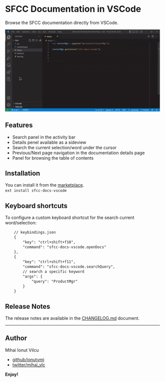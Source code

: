 # SFCC Documentation in VSCode

Browse the SFCC documentation directly from VSCode.

![demo](/screenshots/demo.gif)

## Features

-   Search panel in the activity bar
-   Details penel available as a sideview
-   Search the current selection/word under the cursor
-   Previous/Next page navigation in the documentation details page
-   Panel for browsing the table of contents

## Installation

You can install it from the [marketplace](https://marketplace.visualstudio.com/items?itemName=ionutvmi.sfcc-docs-vscode).  
`ext install sfcc-docs-vscode`

## Keyboard shortcuts

To configure a custom keyboard shortcut for the search current word/selection:

```
    // keybindings.json
    {
        "key": "ctrl+shift+f10",
        "command": "sfcc-docs-vscode.openDocs"
    },
    {
        "key": "ctrl+shift+f11",
        "command": "sfcc-docs-vscode.searchQuery",
        // search a specific keyword
        "args": {
            "query": "ProductMgr"
        }
    }
```

## Release Notes

The release notes are available in the [CHANGELOG.md](./CHANGELOG.md) document.

---

## Author

Mihai Ionut Vilcu

-   [github/ionutvmi](https://github.com/ionutvmi)
-   [twitter/mihai_vlc](http://twitter.com/mihai_vlc)

**Enjoy!**
